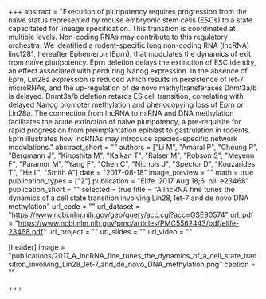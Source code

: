 +++
abstract = "Execution of pluripotency requires progression from the naïve status represented by mouse embryonic stem cells (ESCs) to a state capacitated for lineage specification. This transition is coordinated at multiple levels. Non-coding RNAs may contribute to this regulatory orchestra. We identified a rodent-specific long non-coding RNA (lncRNA) linc1281, hereafter Ephemeron (Eprn), that modulates the dynamics of exit from naïve pluripotency. Eprn deletion delays the extinction of ESC identity, an effect associated with perduring Nanog expression. In the absence of Eprn, Lin28a expression is reduced which results in persistence of let-7 microRNAs, and the up-regulation of de novo methyltransferases Dnmt3a/b is delayed. Dnmt3a/b deletion retards ES cell transition, correlating with delayed Nanog promoter methylation and phenocopying loss of Eprn or Lin28a. The connection from lncRNA to miRNA and DNA methylation facilitates the acute extinction of naïve pluripotency, a pre-requisite for rapid progression from preimplantation epiblast to gastrulation in rodents. Eprn illustrates how lncRNAs may introduce species-specific network modulations."
abstract_short = ""
authors = ["Li M", "Amaral P", "Cheung P", "Bergmann J", "Kinoshita M", "Kalkan T", "Ralser M", "Robson S", "Meyenn F", "Paramor M", "Yang F", "Chen C", "Nichols J", "Spector D", "Kouzarides T", "He L", "Smith A"]
date = "2017-08-18"
image_preview = ""
math = true
publication_types = ["2"]
publication = "Elife. 2017 Aug 18;6. pii: e23468"
publication_short = ""
selected = true
title = "A lncRNA fine tunes the dynamics of a cell state transition involving Lin28, let-7 and de novo DNA methylation"
url_code = ""
url_dataset = "https://www.ncbi.nlm.nih.gov/geo/query/acc.cgi?acc=GSE90574"
url_pdf = "https://www.ncbi.nlm.nih.gov/pmc/articles/PMC5562443/pdf/elife-23468.pdf"
url_project = ""
url_slides = ""
url_video = ""

[header]
image = "publications/2017_A_lncRNA_fine_tunes_the_dynamics_of_a_cell_state_transition_involving_Lin28_let-7_and_de_novo_DNA_methylation.png"
caption = ""

+++

